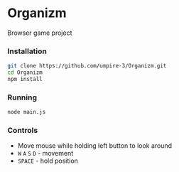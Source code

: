# Organizm
Browser game project

### Installation
```bash
git clone https://github.com/umpire-3/Organizm.git
cd Organizm
npm install
```

### Running
```bash
node main.js
```

### Controls
- Move mouse while holding left button to look around 
- `W` `A` `S` `D` - movement 
- `SPACE` - hold position 
